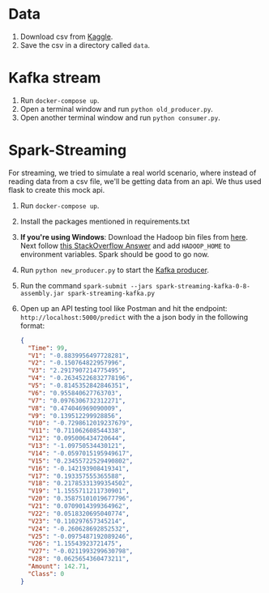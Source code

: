 # Data

1. Download csv from [Kaggle](https://www.kaggle.com/mlg-ulb/creditcardfraud).
2. Save the csv in a directory called `data`.

# Kafka stream
1. Run `docker-compose up`.
2. Open a terminal window and run `python old_producer.py`.
3. Open another terminal window and run `python consumer.py`.

# Spark-Streaming
For streaming, we tried to simulate a real world scenario, where instead of reading data from a csv file, we'll be getting data from an api. We thus used flask to create this mock api.

1. Run `docker-compose up`.
2. Install the packages mentioned in requirements.txt
3. **If you're using Windows**: Download the Hadoop bin files from [here](https://github.com/srccodes/hadoop-common-2.2.0-bin/archive/master.zip). Next follow [this StackOverflow Answer](https://stackoverflow.com/a/50639840) and add `HADOOP_HOME` to environment variables. Spark should be good to go now.
4. Run `python new_producer.py` to start the [Kafka producer](./new_producer.py).
5. Run the command `spark-submit --jars spark-streaming-kafka-0-8-assembly.jar spark-streaming-kafka.py`
6. Open up an API testing tool like Postman and hit the endpoint: `http://localhost:5000/predict` with the a json body in the following format:

    ```json
    {        
      "Time": 99,
      "V1": "-0.8839956497728281",
      "V2": "-0.150764822957996",
      "V3": "2.2917907214775495",
      "V4": "-0.26345226832778196",
      "V5": "-0.8145352842846351",
      "V6": "0.955840627763703",
      "V7": "0.0976306732312271",
      "V8": "0.474046969090009",
      "V9": "0.139512299928856",
      "V10": "-0.7298612019237679",
      "V11": "0.711062608544338",
      "V12": "0.095006434720644",
      "V13": "-1.09750534430121",
      "V14": "-0.0597015195949617",
      "V15": "0.23455722529490802",
      "V16": "-0.142193908419341",
      "V17": "0.193357555365588",
      "V18": "0.21785331399354502",
      "V19": "1.1555711211730901",
      "V20": "0.35875101019677796",
      "V21": "0.0709014399364962",
      "V22": "0.0518320695040774",
      "V23": "0.110297657345214",
      "V24": "-0.260628692852532",
      "V25": "-0.0975487192089246",
      "V26": "1.15543923721475",
      "V27": "-0.0211993299630798",
      "V28": "0.0625654360473211",
      "Amount": 142.71,
      "Class": 0
    }
```
